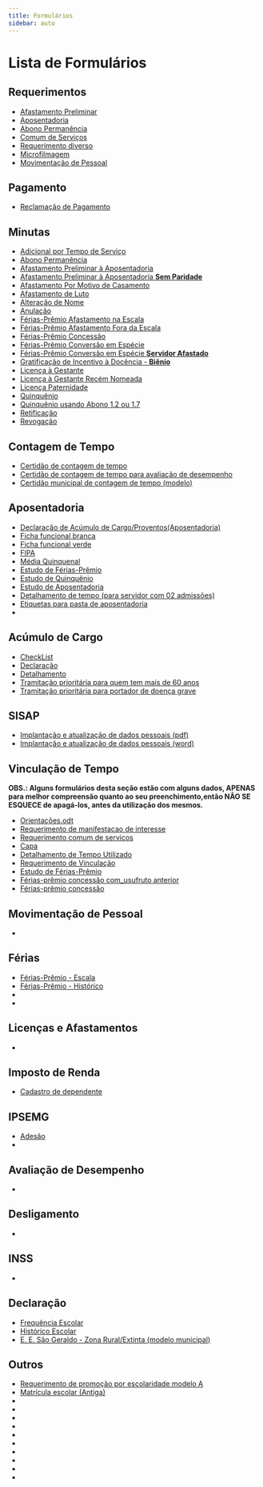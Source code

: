 ```yaml
---
title: Formulários
sidebar: auto
---
```



# Lista de Formulários

## Requerimentos
+ [Afastamento Preliminar](./arquivos/requerimentos/requerimento_afastamento_preliminar.odt)
+ [Aposentadoria](./arquivos/requerimentos/requerimento_aposentadoria.odt) 
+ [Abono Permanência](./arquivos/requerimentos/requerimento_abono_permanencia.odt)
+ [Comum de Serviços](./arquivos/requerimentos/requerimento_comum_servicos.odt) 
+ [Requerimento diverso](./arquivos/requerimentos/requerimento_diverso.odt)
+ [Microfilmagem](./arquivos/requerimentos/requerimento_microfilmagem.odt) 
+ [Movimentação de Pessoal](./arquivos/requerimentos/requerimento_movimentacao_pessoal.pdf)



## Pagamento

+ [Reclamação de Pagamento](./arquivos/reclamacao_pagamento.odt)


## Minutas
+ [Adicional por Tempo de Serviço](./arquivos/minutas/minuta_adicional_tempo_servico.doc)
+ [Abono Permanência](./arquivos/minutas/minuta_abono_permanencia.doc)
+ [Afastamento Preliminar à Aposentadoria](./arquivos/minutas/minuta_afastamento_preliminar.doc)
+ [Afastamento Preliminar à Aposentadoria **Sem Paridade**](./arquivos/minutas/minuta_afastamento_preliminar_sem_paridade.doc)
+ [Afastamento Por Motivo de Casamento](./arquivos/minutas/minuta_afastamento_casamento.doc) 
+ [Afastamento de Luto](./arquivos/minutas/minuta_afastamento_luto.doc) 
+ [Alteração de Nome](./arquivos/minutas/minuta_alteracao_nome.doc)
+ [Anulação](./arquivos/minutas/minuta_anulacao.doc)
+ [Férias-Prêmio Afastamento na Escala](./arquivos/minutas/minuta_ferias_premio_afastamento_escala.docx)
+ [Férias-Prêmio Afastamento Fora da Escala](./arquivos/minutas/minuta_ferias_premio_afastamento_fora_escala.docx)
+ [Férias-Prêmio Concessão](./arquivos/minutas/minuta_ferias_premio_concessao.docx)
+ [Férias-Prêmio Conversão em Espécie](./arquivos/minutas/minuta_ferias_premio_conversao_especie.doc)
+ [Férias-Prêmio Conversão em Espécie **Servidor Afastado**](./arquivos/minutas/minuta_ferias_premio_conversao_especie_servidor_afastado.doc) 
+ [Gratificação de Incentivo à Docência - **Biênio**](./arquivos/minutas/minuta_bienio.doc)
+ [Licença à Gestante](./arquivos/minutas/minuta_licenca_gestante.doc)
+ [Licença à Gestante Recém Nomeada](./arquivos/minutas/minuta_licenca_gestante_recem_nomeada.doc)
+ [Licença Paternidade](./arquivos/minutas/minuta_licenca_paternidade.doc) 
+ [Quinquênio](./arquivos/minutas/minuta_quinquenio.doc)
+ [Quinquênio usando Abono 1.2 ou 1.7](./arquivos/minutas/minuta_quinquenio_com_1.2_e_1.7.doc)
+ [Retificação](./arquivos/minutas/minuta_retificacao.doc) 
+ [Revogação](./arquivos/minutas/minuta_revogacao.doc)




<pl-button color="primary"/>

## Contagem de Tempo

+ [Certidão de contagem de tempo](./arquivos/contagem_tempo/contagem_tempo.ods) 
+ [Certidão de contagem de tempo para avaliação de desempenho](./arquivos/contagem_tempo/contagem_tempo.ods) 
+ [Certidão municipal de contagem de tempo (modelo)](./arquivos/contagem_tempo/contagem_tempo_certidao_municipal_modelo.odt) 


## Aposentadoria
+ [Declaração de Acúmulo de Cargo/Proventos(Aposentadoria)](./arquivos/aposentadoria/declaracao_acumulo_cargos_proventos.odt)
+ [Ficha funcional branca](./arquivos/aposentadoria/ficha_funcional_branca.ods)
+ [Ficha funcional verde](./arquivos/aposentadoria/ficha_funcional_verde.ods)
+ [FIPA](./arquivos/aposentadoria/fipa.ods)
+ [Média Quinquenal](./arquivos/aposentadoria/media_quinquenal.ods)
+ [Estudo de Férias-Prêmio](./arquivos/aposentadoria/estudo_ferias_premio.ods)
+ [Estudo de Quinquênio](./arquivos/aposentadoria/estudo_quinquenio.ods)
+ [Estudo de Aposentadoria](./arquivos/aposentadoria/estudo_aposentadoria.ods)
+ [Detalhamento de tempo (para servidor com 02 admissões)](./arquivos/aposentadoria/detalhamento_tempo.ods)
+ [Etiquetas para pasta de aposentadoria](./arquivos/aposentadoria/etiquetas_pasta_aposentadoria.ods)
+ [](./arquivos/aposentadoria/)



## Acúmulo de Cargo
+ [CheckList](./arquivos/acumulo_cargo/acumulo_cargo_checklist.odt)
+ [Declaração](./arquivos/acumulo_cargo/acumulo_cargo_declaracao.odt)
+ [Detalhamento](./arquivos/acumulo_cargo/acumulo_cargo_detalhamento.odt)
+ [Tramitação prioritária para quem tem mais de 60 anos](./arquivos/acumulo_cargo/acumulo_cargo_tramitacao_prioritaria_mais_60_anos.odt)
+ [Tramitação prioritária para portador de doença grave](./arquivos/acumulo_cargo/acumulo_cargo_tramitacao_prioritaria_portador_doenca_grave.odt)


## SISAP
+ [Implantação e atualização de dados pessoais (pdf)](./arquivos/sisap/sisap_implantacao_atualizacao_dados_pessoais.pdf)
+ [Implantação e atualização de dados pessoais (word)](./arquivos/sisap/sisap_implantacao_atualizacao_dados_pessoais.odt)


## Vinculação de Tempo
**OBS.: Alguns formulários desta seção estão com alguns dados, APENAS para melhor compreensão quanto ao seu preenchimento,então NÃO SE ESQUECE de apagá-los, antes da utilização dos mesmos.**

+ [Orientações.odt](./arquivos/vinculacao_tempo/orientacao-vinculacao_tempo.odt)
+ [Requerimento de manifestacao de interesse](./arquivos/vinculacao_tempo/requerimento_manifestacao-vinculacao_tempo.odt)
+ [Requerimento comum de servicos](./arquivos/vinculacao_tempo/requerimento_comum_servicos-vinculacao_tempo.odt)
+ [Capa](./arquivos/vinculacao_tempo/capa-vinculacao_tempo.odt)
+ [Detalhamento de Tempo Utilizado](./arquivos/vinculacao_tempo/detalhamento_tempo_usado-vinculacao_tempo.ods)
+ [Requerimento de Vinculação](./arquivos/vinculacao_tempo/requerimento-vinculacao_tempo.odt)
+ [Estudo de Férias-Prêmio](./arquivos/vinculacao_tempo/estudo_ferias_premio-vinculacao_tempo.ods)
+ [Férias-prêmio concessão com_usufruto anterior](./arquivos/vinculacao_tempo/ferias_premio_concessao_com_usufruto_anterior-vinculacao_tempo.odt)
+ [Férias-prêmio concessão](./arquivos/vinculacao_tempo/ferias_premio_concessao-vinculacao_tempo.odt)


## Movimentação de Pessoal
   + 

## Férias
+ [Férias-Prêmio - Escala](./arquivos/ferias/ferias_premio_escala.odt)
+ [Férias-Prêmio - Histórico](./arquivos/ferias/ferias_premio_historico.odt)
+ [](./arquivos/ferias/)
+ [](./arquivos/ferias/)

## Licenças e Afastamentos
   + 

## Imposto de Renda
+ [Cadastro de dependente](./arquivos/imposto_renda_cadastro_dependente.odt)

## IPSEMG
+ [Adesão](./arquivos/ipsemg/ipsemg_adesao.ods)
+ [](./arquivos/ipsemg/)

## Avaliação de Desempenho
   + 

## Desligamento
   + 

## INSS
   +

## Declaração
+ [Frequência Escolar](./arquivos/declaracao/declaracao_frequencia.odt)
+ [Histórico Escolar](./arquivos/declaracao/declaracao_historico.odt)
+ [E. E. São Geraldo - Zona Rural/Extinta (modelo municipal)](./arquivos/declaracao/declaracao_escola_sao_geraldo_zona_rural_modelo.odt)

## Outros
+ [Requerimento de promoção por escolaridade modelo A](./arquivos/requerimentos/requerimento_promocao_escolaridade_modelo_a.pdf)
+ [Matrícula escolar (Antiga)](./arquivos/matricula_escolar.pdf)
+ [](./arquivos/)
+ [](./arquivos/)
+ [](./arquivos/)
+ [](./arquivos/)
+ [](./arquivos/)
+ [](./arquivos/)
+ [](./arquivos/)
+ [](./arquivos/)
+ [](./arquivos/)
+ [](./arquivos/)